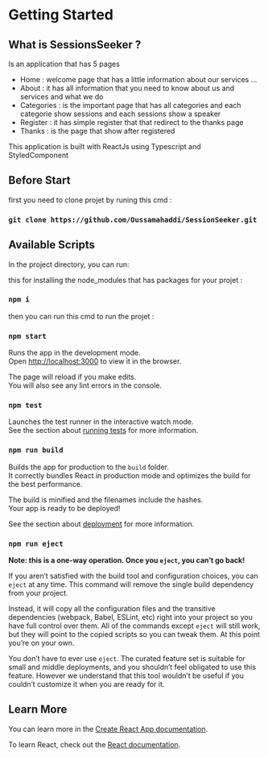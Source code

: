 # Getting Started

## What is SessionsSeeker ?

Is an application that has 5 pages 
 - Home : welcome page that has a little information about our services ...
 - About : it has all information that you need to know about us and services and what we do
 - Categories : is the important page that has all categories and each categorie show sessions and each sessions show a speaker
 - Register : it has simple register that that redirect to the thanks page
 - Thanks : is the page that show after registered

This application is built with ReactJs using Typescript and StyledComponent

## Before Start

first you need to clone projet by runing this cmd : 

### `git clone https://github.com/Oussamahaddi/SessionSeeker.git`

## Available Scripts

In the project directory, you can run:

this for installing the node_modules that has packages for your projet :

### `npm i`

then you can run this cmd to run the projet : 

### `npm start`

Runs the app in the development mode.\
Open [http://localhost:3000](http://localhost:3000) to view it in the browser.

The page will reload if you make edits.\
You will also see any lint errors in the console.

### `npm test`

Launches the test runner in the interactive watch mode.\
See the section about [running tests](https://facebook.github.io/create-react-app/docs/running-tests) for more information.

### `npm run build`

Builds the app for production to the `build` folder.\
It correctly bundles React in production mode and optimizes the build for the best performance.

The build is minified and the filenames include the hashes.\
Your app is ready to be deployed!

See the section about [deployment](https://facebook.github.io/create-react-app/docs/deployment) for more information.

### `npm run eject`

**Note: this is a one-way operation. Once you `eject`, you can’t go back!**

If you aren’t satisfied with the build tool and configuration choices, you can `eject` at any time. This command will remove the single build dependency from your project.

Instead, it will copy all the configuration files and the transitive dependencies (webpack, Babel, ESLint, etc) right into your project so you have full control over them. All of the commands except `eject` will still work, but they will point to the copied scripts so you can tweak them. At this point you’re on your own.

You don’t have to ever use `eject`. The curated feature set is suitable for small and middle deployments, and you shouldn’t feel obligated to use this feature. However we understand that this tool wouldn’t be useful if you couldn’t customize it when you are ready for it.

## Learn More

You can learn more in the [Create React App documentation](https://facebook.github.io/create-react-app/docs/getting-started).

To learn React, check out the [React documentation](https://reactjs.org/).
